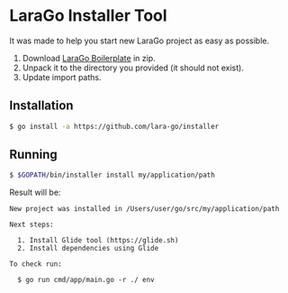 # LaraGo Installer Tool

It was made to help you start new LaraGo project as easy as possible.

1. Download [LaraGo Boilerplate](https://github.com/lara-go/boilerplate) in zip.
1. Unpack it to the directory you provided (it should not exist).
1. Update import paths.

## Installation

```bash
$ go install -a https://github.com/lara-go/installer
```

## Running

```bash
$ $GOPATH/bin/installer install my/application/path
```

Result will be:
```
New project was installed in /Users/user/go/src/my/application/path

Next steps:

  1. Install Glide tool (https://glide.sh)
  2. Install dependencies using Glide

To check run:

  $ go run cmd/app/main.go -r ./ env
```

